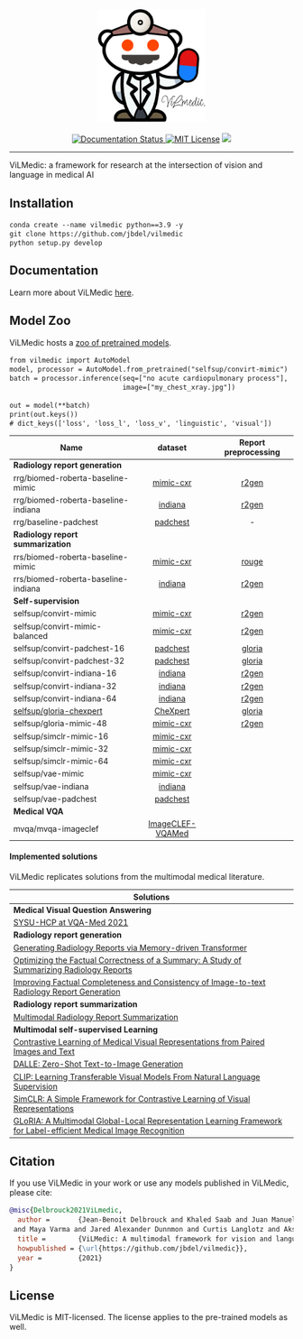 
<p align="center">
  <img src="docs/logo.png" width="190px">
  <br />
  <br />
  <a href="https://vilmedic.readthedocs.io/en/latest/">
  <img alt="Documentation Status" src="https://readthedocs.org/projects/vilmedic/badge/?version=latest"/>
  </a>
   <a href="https://github.com/jbdel/vilmedic/blob/master/LICENSE"><img alt="MIT License" src="https://img.shields.io/badge/license-MIT-red.svg" /></a>
  <img src="https://img.shields.io/badge/Stanford-Medicine-red" />
</p>

---

ViLMedic: a framework for research at the intersection of vision and language in medical AI

## Installation
```
conda create --name vilmedic python==3.9 -y
git clone https://github.com/jbdel/vilmedic
python setup.py develop
```


## Documentation

Learn more about ViLMedic [here](https://vilmedic.readthedocs.io/en/latest/).

## Model Zoo

ViLMedic hosts a [zoo of pretrained models](https://vilmedic.readthedocs.io/en/latest/vilmedic/model_zoo/overview.html).

``` 
from vilmedic import AutoModel
model, processor = AutoModel.from_pretrained("selfsup/convirt-mimic")
batch = processor.inference(seq=["no acute cardiopulmonary process"],
                            image=["my_chest_xray.jpg"])

out = model(**batch)
print(out.keys())
# dict_keys(['loss', 'loss_l', 'loss_v', 'linguistic', 'visual'])
```

| Name  |   dataset | Report preprocessing
| ------------- |:-------------:|:-------------:|
| **Radiology report generation** 
| rrg/biomed-roberta-baseline-mimic| [mimic-cxr](https://physionet.org/content/mimic-cxr-jpg/2.0.0/)   |  [r2gen](https://github.com/jbdel/vilmedic/blob/main/vilmedic/datasets/base/papers/report_preprocessing.py#L6)
| rrg/biomed-roberta-baseline-indiana| [indiana](https://www.kaggle.com/raddar/chest-xrays-indiana-university/) |  [r2gen](https://github.com/jbdel/vilmedic/blob/main/vilmedic/datasets/base/papers/report_preprocessing.py#L6)
| rrg/baseline-padchest| [padchest](https://bimcv.cipf.es/bimcv-projects/padchest/)   |  -
| **Radiology report summarization** 
| rrs/biomed-roberta-baseline-mimic| [mimic-cxr](https://physionet.org/content/mimic-cxr-jpg/2.0.0/)   |  [rouge](https://github.com/jbdel/vilmedic/blob/main/vilmedic/datasets/base/papers/report_preprocessing.py#L70)
| rrs/biomed-roberta-baseline-indiana| [indiana](https://www.kaggle.com/raddar/chest-xrays-indiana-university/)   |  [r2gen](https://github.com/jbdel/vilmedic/blob/main/vilmedic/datasets/base/papers/report_preprocessing.py#L6)
| **Self-supervision** 
| selfsup/convirt-mimic | [mimic-cxr](https://physionet.org/content/mimic-cxr-jpg/2.0.0/)   |  [r2gen](https://github.com/jbdel/vilmedic/blob/main/vilmedic/datasets/base/papers/report_preprocessing.py#L6)
| selfsup/convirt-mimic-balanced | [mimic-cxr](https://physionet.org/content/mimic-cxr-jpg/2.0.0/)   |  [r2gen](https://github.com/jbdel/vilmedic/blob/main/vilmedic/datasets/base/papers/report_preprocessing.py#L6)
| selfsup/convirt-padchest-16 | [padchest](https://bimcv.cipf.es/bimcv-projects/padchest/)   |  [gloria](https://github.com/jbdel/vilmedic/blob/main/vilmedic/datasets/base/papers/report_preprocessing.py#L34)
| selfsup/convirt-padchest-32 | [padchest](https://bimcv.cipf.es/bimcv-projects/padchest/)   |  [gloria](https://github.com/jbdel/vilmedic/blob/main/vilmedic/datasets/base/papers/report_preprocessing.py#L34)
| selfsup/convirt-indiana-16 | [indiana](https://www.kaggle.com/raddar/chest-xrays-indiana-university/)   |  [r2gen](https://github.com/jbdel/vilmedic/blob/main/vilmedic/datasets/base/papers/report_preprocessing.py#L6)
| selfsup/convirt-indiana-32 | [indiana](https://www.kaggle.com/raddar/chest-xrays-indiana-university/)   |  [r2gen](https://github.com/jbdel/vilmedic/blob/main/vilmedic/datasets/base/papers/report_preprocessing.py#L6)
| selfsup/convirt-indiana-64 | [indiana](https://www.kaggle.com/raddar/chest-xrays-indiana-university/)  |  [r2gen](https://github.com/jbdel/vilmedic/blob/main/vilmedic/datasets/base/papers/report_preprocessing.py#L6)
| [selfsup/gloria-chexpert](https://github.com/marshuang80/gloria)  | [CheXpert](https://stanfordmlgroup.github.io/competitions/chexpert/)   |  [gloria](https://github.com/jbdel/vilmedic/blob/main/vilmedic/datasets/base/papers/report_preprocessing.py#L34)
| selfsup/gloria-mimic-48  | [mimic-cxr](https://physionet.org/content/mimic-cxr-jpg/2.0.0/) |   [r2gen](https://github.com/jbdel/vilmedic/blob/main/vilmedic/datasets/base/papers/report_preprocessing.py#L6)
| selfsup/simclr-mimic-16 | [mimic-cxr](https://physionet.org/content/mimic-cxr-jpg/2.0.0/)   
| selfsup/simclr-mimic-32 | [mimic-cxr](https://physionet.org/content/mimic-cxr-jpg/2.0.0/)   
| selfsup/simclr-mimic-64 | [mimic-cxr](https://physionet.org/content/mimic-cxr-jpg/2.0.0/)   
| selfsup/vae-mimic | [mimic-cxr](https://physionet.org/content/mimic-cxr-jpg/2.0.0/)   
| selfsup/vae-indiana | [indiana](https://www.kaggle.com/raddar/chest-xrays-indiana-university/)
| selfsup/vae-padchest | [padchest](https://bimcv.cipf.es/bimcv-projects/padchest/) 
| **Medical VQA** 
| mvqa/mvqa-imageclef| [ImageCLEF-VQAMed](https://www.imageclef.org/2021/medical/vqa)   



#### Implemented solutions

ViLMedic replicates solutions from the multimodal medical literature.

| Solutions  | 
| ----------- | 
| **Medical Visual Question Answering**
| [SYSU-HCP at VQA-Med 2021](http://ceur-ws.org/Vol-2936/paper-99.pdf)
| **Radiology report generation**
| [Generating Radiology Reports via Memory-driven Transformer](https://arxiv.org/pdf/2010.16056.pdf)
| [Optimizing the Factual Correctness of a Summary: A Study of Summarizing Radiology Reports](https://arxiv.org/abs/1911.02541)
| [Improving Factual Completeness and Consistency of Image-to-text Radiology Report Generation](https://arxiv.org/abs/2010.10042)
| **Radiology report summarization**
| [Multimodal Radiology Report Summarization](https://aclanthology.org/2021.bionlp-1.33/)
| **Multimodal self-supervised Learning**
| [Contrastive Learning of Medical Visual Representations from Paired Images and Text](https://openreview.net/pdf?id=T4gXBOXoIUr)
| [DALLE: Zero-Shot Text-to-Image Generation](https://arxiv.org/abs/2102.12092)
| [CLIP: Learning Transferable Visual Models From Natural Language Supervision](https://arxiv.org/abs/2103.00020)
| [SimCLR: A Simple Framework for Contrastive Learning of Visual Representations](https://arxiv.org/abs/2002.05709)
| [GLoRIA: A Multimodal Global-Local Representation Learning Framework for Label-efficient Medical Image Recognition](https://openaccess.thecvf.com/content/ICCV2021/papers/Huang_GLoRIA_A_Multimodal_Global-Local_Representation_Learning_Framework_for_Label-Efficient_Medical_ICCV_2021_paper.pdf)

<!---    
#### Blocks

| Blocks  | 
| ----------- | 
| **Natural Language Processing**
| HuggingFace transformer encoder and decoder
| HuggingFace transformer beam-search and model ensembling :fire:	
| NLG metrics (BLEU, ROUGE, METEOR, MAUVE) and Radiology Reports Generation metrics ([F1-CheXbert](https://github.com/stanfordmlgroup/CheXbert))
| [RadGraph](https://openreview.net/pdf?id=pMWtc5NKd7V)
| **Vision**
| All PyTorch CNN architectures 
| [Vision Transformer](https://arxiv.org/abs/2010.11929)
| [TorchXRayVision](https://github.com/mlmed/torchxrayvision)
| **Losses**
| All PyTorch losses
| ConVirt loss
| GLoRIA loss
| InfoNCE loss
| [SuperLoss](https://proceedings.neurips.cc/paper/2020/file/2cfa8f9e50e0f510ede9d12338a5f564-Paper.pdf)
| **Reinforcement Learning**
| [Self-critical Sequence Training](https://arxiv.org/abs/1612.00563) (HuggingFace compliant) :fire:
| [PPO optimization](https://arxiv.org/abs/1612.00563)  (HuggingFace compliant)


-->

## Citation

If you use ViLMedic in your work or use any models published in ViLMedic, please cite:

```bibtex
@misc{Delbrouck2021ViLmedic,
  author =       {Jean-Benoit Delbrouck and Khaled Saab and Juan Manuel Zambrano Chaves and Pierre Joseph Marcel Chambon and Sabri Eyuboglu
 and Maya Varma and Jared Alexander Dunnmon and Curtis Langlotz and Akshay Chaudhari and Daniel Rubin},
  title =        {ViLMedic: A multimodal framework for vision and language medical research},
  howpublished = {\url{https://github.com/jbdel/vilmedic}},
  year =         {2021}
}
```

## License
ViLMedic is MIT-licensed. The license applies to the pre-trained models as well.